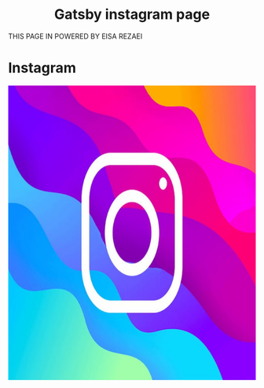 <h1 align="center">
  Gatsby instagram page
</h1>
 
 THIS PAGE IN POWERED BY EISA REZAEI

# Instagram

<img src="./static/instagram.jpeg" width="100%" height="600px"  alt ="instagram"/>

